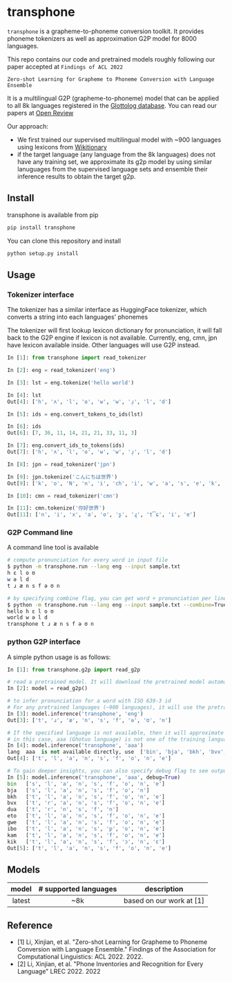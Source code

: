 # transphone

`transphone` is a grapheme-to-phoneme conversion toolkit. It provides phoneme tokenizers as well as approximation G2P model for 8000 languages.

This repo contains our code and pretrained models roughly following our paper accepted at `Findings of ACL 2022`

`Zero-shot Learning for Grapheme to Phoneme Conversion with Language Ensemble`

It is a multilingual G2P (grapheme-to-phoneme) model that can be applied to all 8k languages registered in the [Glottolog database](https://glottolog.org/glottolog/language). You can read our papers at [Open Review](https://openreview.net/pdf?id=dKTTArRu8G2)

Our approach:
- We first trained our supervised multilingual model with ~900 languages using lexicons from [Wikitionary](https://en.wiktionary.org/wiki/Wiktionary:Main_Page)
- if the target language (any language from the 8k languages) does not have any training set, we approximate its g2p model by using similar lanuguages from the supervised language sets and ensemble their inference results to obtain the target g2p.


## Install

transphone is available from pip

```bash
pip install transphone
```

You can clone this repository and install

```bash
python setup.py install
```

## Usage

### Tokenizer interface

The tokenizer has a similar interface as HuggingFace tokenizer, which converts a string into each languages' phonemes

The tokenizer will first lookup lexicon dictionary for pronunciation, it will fall back to the G2P engine if lexicon is not available.  Currently, eng, cmn, jpn have lexicon available inside. Other languages will use G2P instead.

```python
In [1]: from transphone import read_tokenizer                                                                                                  

In [2]: eng = read_tokenizer('eng')                                                                                                            

In [3]: lst = eng.tokenize('hello world')                                                                                                      

In [4]: lst                                                                                                                                    
Out[4]: ['h', 'ʌ', 'l', 'o', 'w', 'w', 'ɹ̩', 'l', 'd']

In [5]: ids = eng.convert_tokens_to_ids(lst)                                                                                                   

In [6]: ids                                                                                                                                    
Out[6]: [7, 36, 11, 14, 21, 21, 33, 11, 3]

In [7]: eng.convert_ids_to_tokens(ids)                                                                                                         
Out[7]: ['h', 'ʌ', 'l', 'o', 'w', 'w', 'ɹ̩', 'l', 'd']

In [8]: jpn = read_tokenizer('jpn')                                                                                                            

In [9]: jpn.tokenize('こんにちは世界')                                                                                                         
Out[9]: ['k', 'o', 'N', 'n', 'i', 'ch', 'i', 'w', 'a', 's', 'e', 'k', 'a', 'i']

In [10]: cmn = read_tokenizer('cmn')                                                                                                           

In [11]: cmn.tokenize('你好世界')                                                                                                              
Out[11]: ['n', 'i', 'x', 'a', 'o', 'ʂ', 'ɻ̩', 't͡ɕ', 'i', 'e']
```

### G2P Command line

A command line tool is available

```bash
# compute pronunciation for every word in input file
$ python -m transphone.run --lang eng --input sample.txt 
h ɛ l o ʊ
w ə l d
t ɹ æ n s f ə ʊ n

# by specifying combine flag, you can get word + pronunciation per line
$ python -m transphone.run --lang eng --input sample.txt --combine=True
hello h ɛ l o ʊ
world w ə l d
transphone t ɹ æ n s f ə ʊ n
```

### python G2P interface

A simple python usage is as follows:

```python
In [1]: from transphone.g2p import read_g2p                                                                                                     

# read a pretrained model. It will download the pretrained model automatically into repo_root/data/model
In [2]: model = read_g2p()                                                                                                                      

# to infer pronunciation for a word with ISO 639-3 id
# For any pretrained languages (~900 languages), it will use the pretrained model without approximation
In [3]: model.inference('transphone', 'eng')                                                                                                    
Out[3]: ['t', 'ɹ', 'æ', 'n', 's', 'f', 'ə', 'ʊ', 'n']

# If the specified language is not available, then it will approximate it using nearest languages
# in this case, aaa (Ghotuo language) is not one of the training languages, we fetch 10 nearest languages to approximate it 
In [4]: model.inference('transphone', 'aaa')                                                                                                    
lang  aaa  is not available directly, use  ['bin', 'bja', 'bkh', 'bvx', 'dua', 'eto', 'gwe', 'ibo', 'kam', 'kik']  instead
Out[4]: ['t', 'l', 'a', 'n', 's', 'f', 'o', 'n', 'e']

# To gain deeper insights, you can also specify debug flag to see output of each language
In [5]: model.inference('transphone', 'aaa', debug=True)                                                                                        
bin   ['s', 'l', 'a', 'n', 's', 'f', 'o', 'n', 'e']
bja   ['s', 'l', 'a', 'n', 's', 'f', 'o', 'n']
bkh   ['t', 'l', 'a', 'n', 's', 'f', 'o', 'n', 'e']
bvx   ['t', 'r', 'a', 'n', 's', 'f', 'o', 'n', 'e']
dua   ['t', 'r', 'n', 's', 'f', 'n']
eto   ['t', 'l', 'a', 'n', 's', 'f', 'o', 'n', 'e']
gwe   ['t', 'l', 'a', 'n', 's', 'f', 'o', 'n', 'e']
ibo   ['t', 'l', 'a', 'n', 's', 'p', 'o', 'n', 'e']
kam   ['t', 'l', 'a', 'n', 's', 'f', 'o', 'n', 'e']
kik   ['t', 'l', 'a', 'n', 's', 'f', 'ɔ', 'n', 'ɛ']
Out[5]: ['t', 'l', 'a', 'n', 's', 'f', 'o', 'n', 'e']
```

## Models

| model | # supported languages |       description        |
| :----: |:---------------------:|:------------------------:|
| latest |          ~8k          | based on our work at [1] |

## Reference

- [1] Li, Xinjian, et al. "Zero-shot Learning for Grapheme to Phoneme Conversion with Language Ensemble." Findings of the Association for Computational Linguistics: ACL 2022. 2022.
- [2] Li, Xinjian, et al. "Phone Inventories and Recognition for Every Language" LREC 2022. 2022
